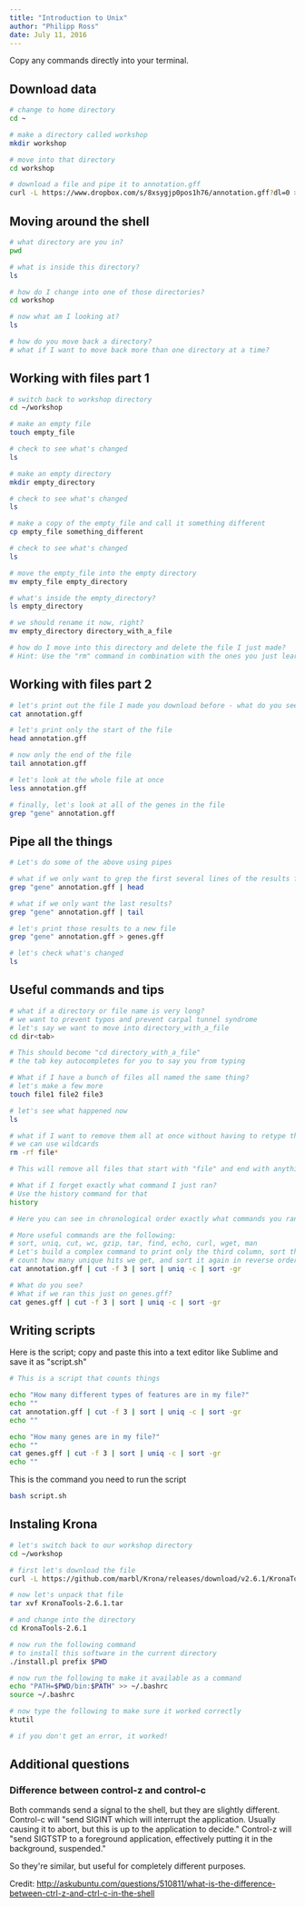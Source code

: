 ```yaml
---
title: "Introduction to Unix"
author: "Philipp Ross"
date: July 11, 2016
---
```


Copy any commands directly into your terminal.

## Download data

```bash
# change to home directory
cd ~

# make a directory called workshop
mkdir workshop

# move into that directory
cd workshop

# download a file and pipe it to annotation.gff
curl -L https://www.dropbox.com/s/8xsygjp0pos1h76/annotation.gff?dl=0 > annotation.gff
```

## Moving around the shell

```bash
# what directory are you in? 
pwd

# what is inside this directory?
ls

# how do I change into one of those directories?
cd workshop

# now what am I looking at?
ls

# how do you move back a directory?
# what if I want to move back more than one directory at a time?
```

## Working with files part 1

```bash
# switch back to workshop directory
cd ~/workshop

# make an empty file
touch empty_file

# check to see what's changed
ls

# make an empty directory
mkdir empty_directory

# check to see what's changed
ls

# make a copy of the empty_file and call it something different
cp empty_file something_different

# check to see what's changed
ls

# move the empty_file into the empty directory
mv empty_file empty_directory

# what's inside the empty_directory?
ls empty_directory

# we should rename it now, right?
mv empty_directory directory_with_a_file

# how do I move into this directory and delete the file I just made?
# Hint: Use the "rm" command in combination with the ones you just learned
```

## Working with files part 2

```bash
# let's print out the file I made you download before - what do you see?
cat annotation.gff

# let's print only the start of the file
head annotation.gff

# now only the end of the file
tail annotation.gff

# let's look at the whole file at once
less annotation.gff

# finally, let's look at all of the genes in the file
grep "gene" annotation.gff
```

## Pipe all the things

```bash
# Let's do some of the above using pipes

# what if we only want to grep the first several lines of the results for "gene"
grep "gene" annotation.gff | head

# what if we only want the last results?
grep "gene" annotation.gff | tail

# let's print those results to a new file
grep "gene" annotation.gff > genes.gff

# let's check what's changed
ls
```

## Useful commands and tips

```bash
# what if a directory or file name is very long?
# we want to prevent typos and prevent carpal tunnel syndrome
# let's say we want to move into directory_with_a_file
cd dir<tab>

# This should become "cd directory_with_a_file"
# the tab key autocompletes for you to say you from typing

# What if I have a bunch of files all named the same thing?
# let's make a few more
touch file1 file2 file3

# let's see what happened now
ls

# what if I want to remove them all at once without having to retype the same first 4 letters everytime?
# we can use wildcards
rm -rf file*

# This will remove all files that start with "file" and end with anything else

# What if I forget exactly what command I just ran?
# Use the history command for that
history

# Here you can see in chronological order exactly what commands you ran during your session

# More useful commands are the following:
# sort, uniq, cut, wc, gzip, tar, find, echo, curl, wget, man
# Let's build a complex command to print only the third column, sort that column, 
# count how many unique hits we get, and sort it again in reverse order
cat annotation.gff | cut -f 3 | sort | uniq -c | sort -gr

# What do you see?
# What if we ran this just on genes.gff?
cat genes.gff | cut -f 3 | sort | uniq -c | sort -gr
```

## Writing scripts

Here is the script; copy and paste this into a text editor like Sublime and save it as "script.sh"

```bash
# This is a script that counts things

echo "How many different types of features are in my file?"
echo ""
cat annotation.gff | cut -f 3 | sort | uniq -c | sort -gr
echo ""

echo "How many genes are in my file?"
echo ""
cat genes.gff | cut -f 3 | sort | uniq -c | sort -gr
echo ""
```
This is the command you need to run the script

```bash
bash script.sh
```

## Instaling Krona

```bash
# let's switch back to our workshop directory
cd ~/workshop

# first let's download the file
curl -L https://github.com/marbl/Krona/releases/download/v2.6.1/KronaTools-2.6.1.tar > KronaTools-2.6.1.tar

# now let's unpack that file
tar xvf KronaTools-2.6.1.tar

# and change into the directory
cd KronaTools-2.6.1

# now run the following command
# to install this software in the current directory
./install.pl prefix $PWD

# now run the following to make it available as a command
echo "PATH=$PWD/bin:$PATH" >> ~/.bashrc
source ~/.bashrc

# now type the following to make sure it worked correctly
ktutil 

# if you don't get an error, it worked!
```

## Additional questions

### Difference between control-z and control-c

Both commands send a signal to the shell, but they are slightly different. Control-c will "send SIGINT which will interrupt the application. Usually causing it to abort, but this is up to the application to decide." Control-z will "send SIGTSTP to a foreground application, effectively putting it in the background, suspended."

So they're similar, but useful for completely different purposes.

Credit: http://askubuntu.com/questions/510811/what-is-the-difference-between-ctrl-z-and-ctrl-c-in-the-shell
